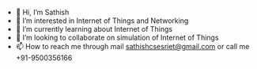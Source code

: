 - 👋 Hi, I’m Sathish
- 👀 I’m interested in Internet of Things and Networking
- 🌱 I’m currently learning about Internet of Things
- 💞️ I’m looking to collaborate on simulation of Internet of Things
- 📫 How to reach me through mail sathishcsesriet@gmail.com or call me +91-9500356166

<!---
SathishGeethu/SathishGeethu is a ✨ special ✨ repository because its `README.md` (this file) appears on your GitHub profile.
You can click the Preview link to take a look at your changes.
--->
